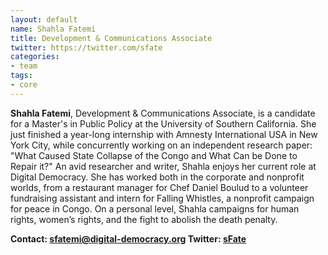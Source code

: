 ```yaml
---
layout: default
name: Shahla Fatemi
title: Development & Communications Associate
twitter: https://twitter.com/sfate
categories:
- team
tags:
- core
---
```

**Shahla Fatemi**, Development & Communications Associate, is a candidate for a Master's in Public Policy at the University of Southern California. She just finished a year-long internship with Amnesty International USA in New York City, while concurrently working on an independent research paper: "What Caused State Collapse of the Congo and What Can be Done to Repair it?" An avid researcher and writer, Shahla enjoys her current role at Digital Democracy. She has worked both in the corporate and nonprofit worlds, from a restaurant manager for Chef Daniel Boulud to a volunteer fundraising assistant and intern for Falling Whistles, a nonprofit campaign for peace in Congo. On a personal level, Shahla campaigns for human rights, women’s rights, and the fight to abolish the death penalty.

**Contact: [sfatemi@digital-democracy.org](mailto:sfatemi@digital-democracy.org) 
Twitter: [sFate](https://twitter.com/sFate)**
